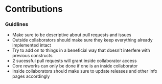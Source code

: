 # Contributions

### Guidlines
- Make sure to be descriptive about pull requests and issues
- Outside collaborators should make sure they keep everything already implemented intact
- Try to add on to things in a beneficial way that doesn't interfere with previous constructs
- 2 sucessful pull requests will grant inside collaborator access
- Core reworks can only be done if one is an inside collaborator
- Inside collaborators should make sure to update releases and other info pages accordingly
